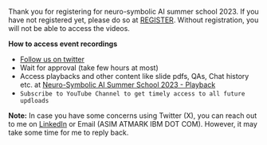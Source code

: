 Thank you for registering for neuro-symbolic AI summer school 2023.
If you have not registered yet, please do so at [REGISTER](https://neurosymbolic.github.io/nsss2023/register.html). Without registration, you will not be able to access the videos. 

**How to access event recordings**

- [Follow us on twitter](https://twitter.com/asimunawar)
- Wait for approval (take few hours at most)
- Access playbacks and other content like slide pdfs, QAs, Chat history etc. at [Neuro-Symbolic AI Summer School 2023 - Playback](https://twitter.com/asimunawar/status/1696850589299229130)
- `Subscribe to YouTube Channel to get timely access to all future updloads`


**Note:** In case you have some concerns using Twitter (X), you can reach out to me on [LinkedIn](https://www.linkedin.com/in/asimmunawar/) or Email (ASIM ATMARK IBM DOT COM). However, it may take some time for me to reply back.
